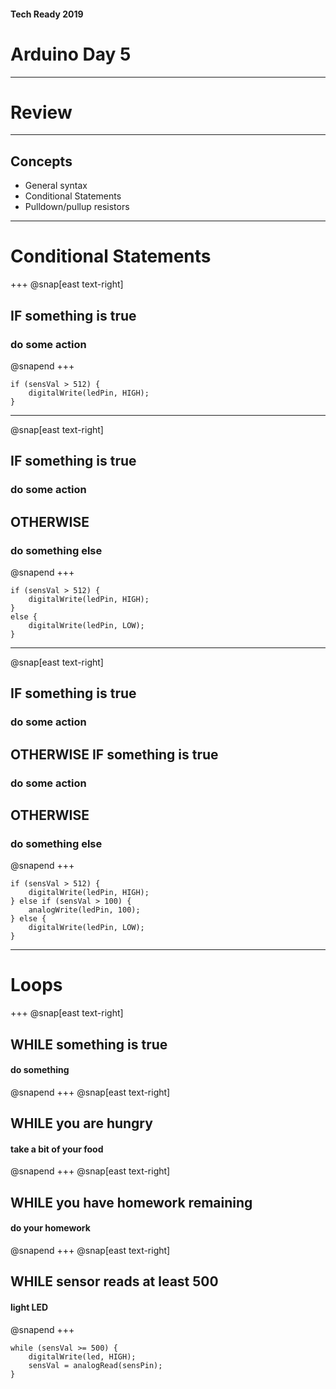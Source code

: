 #### Tech Ready 2019
# Arduino Day 5
---
# Review
---
## Concepts

* General syntax
* Conditional Statements
* Pulldown/pullup resistors
---
# Conditional Statements
+++
@snap[east text-right]
## IF something is true
### do some action
@snapend
+++
```
if (sensVal > 512) {
    digitalWrite(ledPin, HIGH);
}
```
---
@snap[east text-right]
## IF something is true
### do some action
## OTHERWISE
### do something else
@snapend
+++
```
if (sensVal > 512) {
    digitalWrite(ledPin, HIGH);
}
else {
    digitalWrite(ledPin, LOW);
}
```
---
@snap[east text-right]
## IF something is true
### do some action
## OTHERWISE IF something is true
### do some action
## OTHERWISE
### do something else
@snapend
+++
```
if (sensVal > 512) {
    digitalWrite(ledPin, HIGH);
} else if (sensVal > 100) {
    analogWrite(ledPin, 100);
} else {
    digitalWrite(ledPin, LOW);
}
```
---
# Loops
+++
@snap[east text-right]
## WHILE something is true
#### do something
@snapend
+++
@snap[east text-right]
## WHILE you are hungry
#### take a bit of your food
@snapend
+++
@snap[east text-right]
## WHILE you have homework remaining
#### do your homework
@snapend
+++
@snap[east text-right]
## WHILE sensor reads at least 500
#### light LED
@snapend
+++
```
while (sensVal >= 500) {
    digitalWrite(led, HIGH);
    sensVal = analogRead(sensPin);
}
```